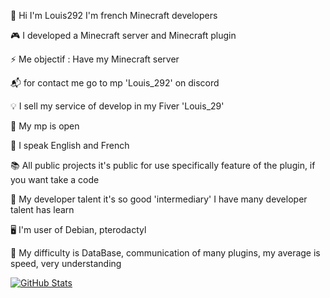   👋 Hi I'm Louis292 I'm french Minecraft developers

🎮 I developed a Minecraft server and Minecraft plugin

⚡ Me objectif : Have my Minecraft server

📬 for contact me go to mp 'Louis_292' on discord 

💡 I sell my service of develop in my Fiver 'Louis_29'

💬 My mp is open

📢 I speak English and French

📚 All public projects it's public for use specifically feature of the plugin, if you want take a code

🧠 My developer talent it's so good 'intermediary' I have many developer talent has learn

🖥️ I'm user of Debian, pterodactyl

📖 My difficulty is DataBase, communication of many plugins, my average is speed, very understanding

[![GitHub Stats](https://gh-readme-profile.vercel.app/api?username=Louis292)](https://github.com/FajarKim/github-readme-profile)

